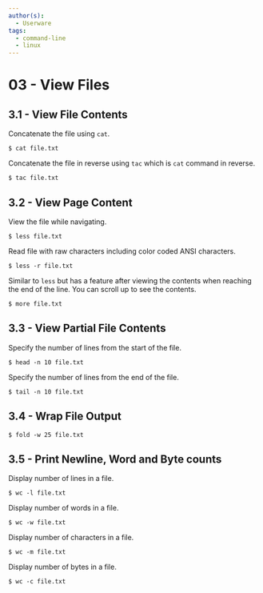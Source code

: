 ```yaml
---
author(s):
  - Userware
tags:
  - command-line
  - linux
---
```

# 03 - View Files

## 3.1 - View File Contents

Concatenate the file using `cat`.

```
$ cat file.txt
```

Concatenate the file in reverse using `tac` which is `cat` command in reverse.

```
$ tac file.txt
```

## 3.2 - View Page Content

View the file while navigating.

```
$ less file.txt
```

Read file with raw characters including color coded ANSI characters.

```
$ less -r file.txt
```

Similar to `less` but has a feature after viewing the contents when reaching the end of the line. You can scroll up to see the contents.

```
$ more file.txt
```

## 3.3 - View Partial File Contents

Specify the number of lines from the start of the file.

```
$ head -n 10 file.txt
```

Specify the number of lines from the end of the file.

```
$ tail -n 10 file.txt
```

## 3.4 - Wrap File Output

```
$ fold -w 25 file.txt
```

## 3.5 - Print Newline, Word and Byte counts

Display number of lines in a file.

```
$ wc -l file.txt
```

Display number of words in a file.

```
$ wc -w file.txt
```

Display number of characters in a file.

```
$ wc -m file.txt
```

Display number of bytes in a file.

```
$ wc -c file.txt
```